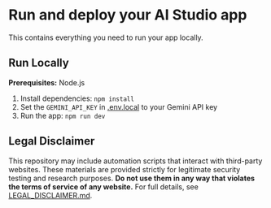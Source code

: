 # Run and deploy your AI Studio app

This contains everything you need to run your app locally.

## Run Locally

**Prerequisites:**  Node.js


1. Install dependencies:
   `npm install`
2. Set the `GEMINI_API_KEY` in [.env.local](.env.local) to your Gemini API key
3. Run the app:
   `npm run dev`

## Legal Disclaimer

This repository may include automation scripts that interact with third-party
websites. These materials are provided strictly for legitimate security testing
and research purposes. **Do not use them in any way that violates the terms of
service of any website.** For full details, see
[LEGAL_DISCLAIMER.md](LEGAL_DISCLAIMER.md).
